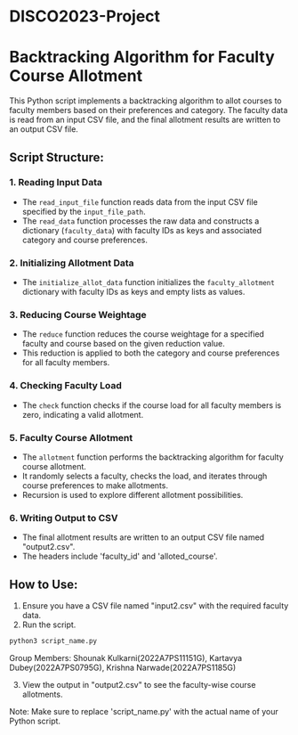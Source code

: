 # DISCO2023-Project
# Backtracking Algorithm for Faculty Course Allotment

This Python script implements a backtracking algorithm to allot courses to faculty members based on their preferences and category. The faculty data is read from an input CSV file, and the final allotment results are written to an output CSV file.

## Script Structure:

### 1. Reading Input Data
- The `read_input_file` function reads data from the input CSV file specified by the `input_file_path`.
- The `read_data` function processes the raw data and constructs a dictionary (`faculty_data`) with faculty IDs as keys and associated category and course preferences.

### 2. Initializing Allotment Data
- The `initialize_allot_data` function initializes the `faculty_allotment` dictionary with faculty IDs as keys and empty lists as values.

### 3. Reducing Course Weightage
- The `reduce` function reduces the course weightage for a specified faculty and course based on the given reduction value.
- This reduction is applied to both the category and course preferences for all faculty members.

### 4. Checking Faculty Load
- The `check` function checks if the course load for all faculty members is zero, indicating a valid allotment.

### 5. Faculty Course Allotment
- The `allotment` function performs the backtracking algorithm for faculty course allotment.
- It randomly selects a faculty, checks the load, and iterates through course preferences to make allotments.
- Recursion is used to explore different allotment possibilities.

### 6. Writing Output to CSV
- The final allotment results are written to an output CSV file named "output2.csv".
- The headers include 'faculty_id' and 'alloted_course'.

## How to Use:
1. Ensure you have a CSV file named "input2.csv" with the required faculty data.
2. Run the script.

```python
python3 script_name.py
```
Group Members: Shounak Kulkarni(2022A7PS11151G), Kartavya Dubey(2022A7PS0795G), Krishna Narwade(2022A7PS1185G)

3. View the output in "output2.csv" to see the faculty-wise course allotments.

Note: Make sure to replace 'script_name.py' with the actual name of your Python script.
